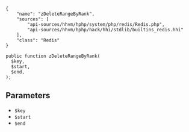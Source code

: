 ``` yamlmeta
{
    "name": "zDeleteRangeByRank",
    "sources": [
        "api-sources/hhvm/hphp/system/php/redis/Redis.php",
        "api-sources/hhvm/hphp/hack/hhi/stdlib/builtins_redis.hhi"
    ],
    "class": "Redis"
}
```




``` Hack
public function zDeleteRangeByRank(
  $key,
  $start,
  $end,
);
```




## Parameters




+ ` $key `
+ ` $start `
+ ` $end `
<!-- HHAPIDOC -->
